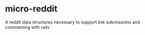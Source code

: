 # micro-reddit
A reddit data structures necessary to support link submissions and commenting with rails
